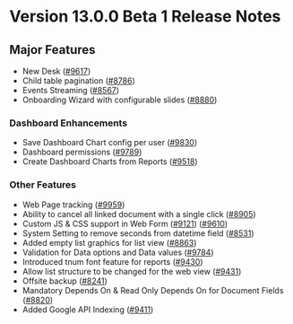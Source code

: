 # Version 13.0.0 Beta 1 Release Notes

## Major Features

- New Desk ([#9617](https://github.com/frappe/frappe/pull/9617))
- Child table pagination ([#8786](https://github.com/frappe/frappe/pull/8786))
- Events Streaming ([#8567](https://github.com/frappe/frappe/pull/8567))
- Onboarding Wizard with configurable slides ([#8880](https://github.com/frappe/frappe/pull/8880))

### Dashboard Enhancements

- Save Dashboard Chart config per user ([#9830](https://github.com/frappe/frappe/pull/9830))
- Dashboard permissions ([#9789](https://github.com/frappe/frappe/pull/9789))
- Create Dashboard Charts from Reports  ([#9518](https://github.com/frappe/frappe/pull/9518))

### Other Features

- Web Page tracking ([#9959](https://github.com/frappe/frappe/pull/9959))
- Ability to cancel all linked document with a single click ([#8905](https://github.com/frappe/frappe/pull/8905))
- Custom JS & CSS support in Web Form ([#9121](https://github.com/frappe/frappe/pull/9121)) ([#9610](https://github.com/frappe/frappe/pull/9610))
- System Setting to remove seconds from datetime field ([#8531](https://github.com/frappe/frappe/pull/8531))
- Added empty list graphics for list view ([#8863](https://github.com/frappe/frappe/pull/8863))
- Validation for Data options and Data values ([#9784](https://github.com/frappe/frappe/pull/9784))
- Introduced tnum font feature for reports ([#9430](https://github.com/frappe/frappe/pull/9430))
- Allow list structure to be changed for the web view ([#9431](https://github.com/frappe/frappe/pull/9431))
- Offsite backup ([#8241](https://github.com/frappe/frappe/pull/8241))
- Mandatory Depends On & Read Only Depends On for Document Fields ([#8820](https://github.com/frappe/frappe/pull/8820))
- Added Google API Indexing ([#9411](https://github.com/frappe/frappe/pull/9411))
